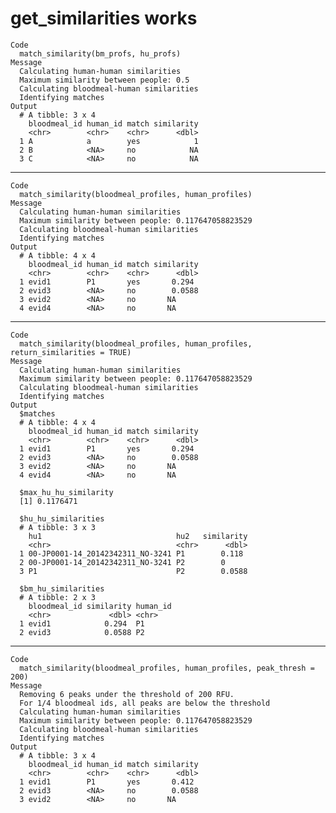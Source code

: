 # get_similarities works

    Code
      match_similarity(bm_profs, hu_profs)
    Message
      Calculating human-human similarities
      Maximum similarity between people: 0.5
      Calculating bloodmeal-human similarities
      Identifying matches
    Output
      # A tibble: 3 x 4
        bloodmeal_id human_id match similarity
        <chr>        <chr>    <chr>      <dbl>
      1 A            a        yes            1
      2 B            <NA>     no            NA
      3 C            <NA>     no            NA

---

    Code
      match_similarity(bloodmeal_profiles, human_profiles)
    Message
      Calculating human-human similarities
      Maximum similarity between people: 0.117647058823529
      Calculating bloodmeal-human similarities
      Identifying matches
    Output
      # A tibble: 4 x 4
        bloodmeal_id human_id match similarity
        <chr>        <chr>    <chr>      <dbl>
      1 evid1        P1       yes       0.294 
      2 evid3        <NA>     no        0.0588
      3 evid2        <NA>     no       NA     
      4 evid4        <NA>     no       NA     

---

    Code
      match_similarity(bloodmeal_profiles, human_profiles, return_similarities = TRUE)
    Message
      Calculating human-human similarities
      Maximum similarity between people: 0.117647058823529
      Calculating bloodmeal-human similarities
      Identifying matches
    Output
      $matches
      # A tibble: 4 x 4
        bloodmeal_id human_id match similarity
        <chr>        <chr>    <chr>      <dbl>
      1 evid1        P1       yes       0.294 
      2 evid3        <NA>     no        0.0588
      3 evid2        <NA>     no       NA     
      4 evid4        <NA>     no       NA     
      
      $max_hu_hu_similarity
      [1] 0.1176471
      
      $hu_hu_similarities
      # A tibble: 3 x 3
        hu1                              hu2   similarity
        <chr>                            <chr>      <dbl>
      1 00-JP0001-14_20142342311_NO-3241 P1        0.118 
      2 00-JP0001-14_20142342311_NO-3241 P2        0     
      3 P1                               P2        0.0588
      
      $bm_hu_similarities
      # A tibble: 2 x 3
        bloodmeal_id similarity human_id
        <chr>             <dbl> <chr>   
      1 evid1            0.294  P1      
      2 evid3            0.0588 P2      
      

---

    Code
      match_similarity(bloodmeal_profiles, human_profiles, peak_thresh = 200)
    Message
      Removing 6 peaks under the threshold of 200 RFU.
      For 1/4 bloodmeal ids, all peaks are below the threshold
      Calculating human-human similarities
      Maximum similarity between people: 0.117647058823529
      Calculating bloodmeal-human similarities
      Identifying matches
    Output
      # A tibble: 3 x 4
        bloodmeal_id human_id match similarity
        <chr>        <chr>    <chr>      <dbl>
      1 evid1        P1       yes       0.412 
      2 evid3        <NA>     no        0.0588
      3 evid2        <NA>     no       NA     


